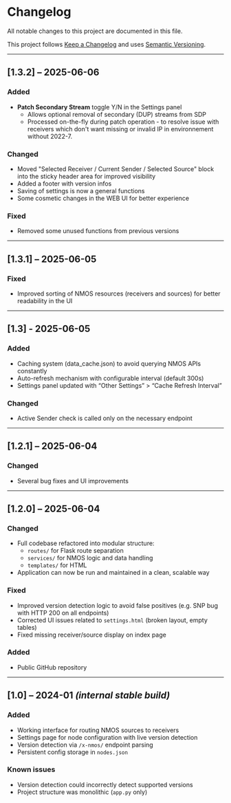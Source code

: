 # Changelog

All notable changes to this project are documented in this file.

This project follows [Keep a Changelog](https://keepachangelog.com/en/1.0.0/)
and uses [Semantic Versioning](https://semver.org/).

---

## [1.3.2] – 2025-06-06

### Added
- **Patch Secondary Stream** toggle Y/N in the Settings panel  
  - Allows optional removal of secondary (DUP) streams from SDP  
  - Processed on-the-fly during patch operation - to resolve issue with receivers which don't want missing or invalid IP in environnement without 2022-7.

### Changed
- Moved "Selected Receiver / Current Sender / Selected Source" block into the sticky header area for improved visibility
- Added a footer with version infos
- Saving of settings is now a general functions
- Some cosmetic changes in the WEB UI for better experience

### Fixed

- Removed some unused functions from previous versions

---

## [1.3.1] – 2025-06-05

### Fixed
- Improved sorting of NMOS resources (receivers and sources) for better readability in the UI

---

## [1.3] - 2025-06-05
### Added
- Caching system (data_cache.json) to avoid querying NMOS APIs constantly
- Auto-refresh mechanism with configurable interval (default 300s)
- Settings panel updated with “Other Settings” > “Cache Refresh Interval”

### Changed
- Active Sender check is called only on the necessary endpoint

---

## [1.2.1] – 2025-06-04
### Changed
- Several bug fixes and UI improvements

---

## [1.2.0] – 2025-06-04
### Changed
- Full codebase refactored into modular structure:
  - `routes/` for Flask route separation
  - `services/` for NMOS logic and data handling
  - `templates/` for HTML
- Application can now be run and maintained in a clean, scalable way

### Fixed
- Improved version detection logic to avoid false positives (e.g. SNP bug with HTTP 200 on all endpoints)
- Corrected UI issues related to `settings.html` (broken layout, empty tables)
- Fixed missing receiver/source display on index page

### Added
- Public GitHub repository

---

## [1.0] – 2024-01 *(internal stable build)*
### Added
- Working interface for routing NMOS sources to receivers
- Settings page for node configuration with live version detection
- Version detection via `/x-nmos/` endpoint parsing
- Persistent config storage in `nodes.json`

### Known issues
- Version detection could incorrectly detect supported versions
- Project structure was monolithic (`app.py` only)
